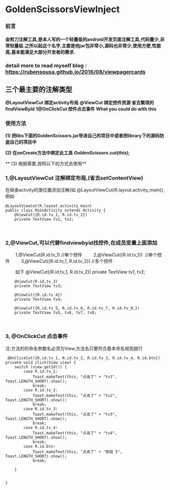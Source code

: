# GoldenScissorsViewInject
### 前言
#### 金剪刀注解工具,是本人写的一个轻量级的android开发页面注解工具,代码量少,非常轻量级.之所以起这个名字,主要是他jar包非常小,源码也非常少,使用方便,性能高,基本能满足大部分开发者的需求.
### detail more to read myself blog : https://rubensousa.github.io/2016/08/viewpagercards

## 三个最主要的注解类型 


**@LayoutViewCut 绑定activity布局**
**@ViewCut 绑定控件资源 省去繁琐的findViewById**
**1@OnClickCut 控件点击事件**
**What you could do with this**

### 使用方法

**(1) 把libs下面的GoldenScissors.jar导进自己的项目中或者把library下的源码防盗自己的项目中**

**(2) 在onCreate方法中绑定此工具**
***GoldenScissors.cut(this);***

** (3) 根据需要,按照以下的方式去使用**

###  1,@LayoutViewCut 注解绑定布局,(省去setContentView)

在继承activity的类位置添加注解(如 @LayoutViewCut(R.layout.activity_main)),例如
    
    @LayoutViewCut(R.layout.activity_main)
    public class MainActivity extends Activity {
        @ViewCut({R.id.tv_1, R.id.tv_2})
        private TextView tv1, tv2;
        
        
###   2,@ViewCut,可以代替findviewbyid找控件,在成员变量上面添加

          1,@ViewCut(R.id.tv_1).//单个控件
          2,@ViewCut({R.id.tv_1})  //单个控件
          3,@ViewCut({R.id.tv_1, R.id.tv_2}) //多个控件
        
         如下
        @ViewCut({R.id.tv_1, R.id.tv_2})
        private TextView tv1, tv2;

        @ViewCut(R.id.tv_3)
        private TextView tv3;
    
        @ViewCut({R.id.tv_4})
        private TextView tv4;
    
        @ViewCut({R.id.tv_5, R.id.tv_6, R.id.tv_7, R.id.tv_8,})
        private TextView tv5, tv6, tv7, tv8;
    
    
    
### 3, @OnClickCut 点击事件 


注:方法的的命名参数名必须为View,方法名只要符合基本命名规则就行

     @OnClickCut({R.id.tv_1, R.id.tv_2, R.id.tv_3, R.id.tv_4, R.id.btn})
    private void click(View view) {
        switch (view.getId()) {
            case R.id.tv_1:
                Toast.makeText(this, "点击了" + "tv1", Toast.LENGTH_SHORT).show();
                break;
            case R.id.tv_2:
                Toast.makeText(this, "点击了" + "tv2", Toast.LENGTH_SHORT).show();
                break;
            case R.id.tv_3:
                Toast.makeText(this, "点击了" + "tv3", Toast.LENGTH_SHORT).show();
                break;
            case R.id.tv_4:
                Toast.makeText(this, "点击了" + "tv4", Toast.LENGTH_SHORT).show();
                break;
            case R.id.btn:
                Toast.makeText(this, "点击了" + "按钮 5", Toast.LENGTH_SHORT).show();
                break;

        }


    }
